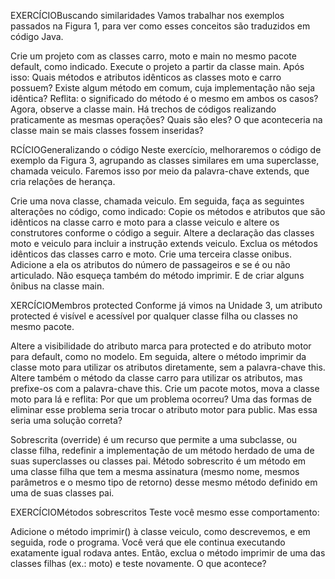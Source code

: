 
EXERCÍCIOBuscando similaridades
Vamos trabalhar nos exemplos passados na Figura 1, para ver como esses conceitos são traduzidos em código Java.

Crie um projeto com as classes carro, moto e main  no mesmo pacote default, como indicado.
Execute o projeto a partir da classe main.
Após isso:
Quais métodos e atributos idênticos as classes moto e carro possuem?
Existe algum método em comum, cuja implementação não seja idêntica? Reflita: o significado do método é o mesmo em ambos os casos?
Agora, observe a classe main. Há trechos de códigos realizando praticamente as mesmas operações? Quais são eles?
O que aconteceria na classe main se mais classes fossem inseridas?

RCÍCIOGeneralizando o código
Neste exercício, melhoraremos o código de exemplo da Figura 3, agrupando as classes similares em uma superclasse, chamada veiculo. Faremos isso por meio da palavra-chave extends, que cria relações de herança.

Crie uma nova classe, chamada veiculo.
Em seguida, faça as seguintes alterações no código, como indicado:
Copie os métodos e atributos que são idênticos na classe carro e moto para a classe veiculo e altere os construtores conforme o código a seguir.
Altere a declaração das classes moto e veiculo para incluir a instrução extends veiculo.
Exclua os métodos idênticos das classes carro e moto.
Crie uma terceira classe onibus.
Adicione a ela os atributos do número de passageiros e se é ou não articulado.
Não esqueça também do método imprimir.
E de criar alguns ônibus na classe main.

XERCÍCIOMembros protected
Conforme já vimos na Unidade 3, um atributo protected é visível e acessível por qualquer classe filha ou classes no mesmo pacote.

Altere a visibilidade do atributo marca para protected e do atributo motor para default, como no modelo.
Em seguida, altere o método imprimir da classe moto para utilizar os atributos diretamente, sem a palavra-chave this.
Altere também o método da classe carro para utilizar os atributos, mas prefixe-os com a palavra-chave this.
Crie um pacote motos, mova a classe moto para lá e reflita: Por que um problema ocorreu?
Uma das formas de eliminar esse problema seria trocar o atributo motor para public. Mas essa seria uma solução correta?

Sobrescrita (override) é um recurso que permite a uma subclasse, ou classe filha, redefinir a implementação de um método herdado de uma de suas superclasses ou classes pai.
Método sobrescrito é um método em uma classe filha que tem a mesma assinatura (mesmo nome, mesmos parâmetros e o mesmo tipo de retorno) desse mesmo método definido em uma de suas classes pai.

EXERCÍCIOMétodos sobrescritos
Teste você mesmo esse comportamento:

Adicione o método imprimir() à classe veiculo, como descrevemos, e em seguida, rode o programa. Você verá que ele continua executando exatamente igual rodava antes.
Então, exclua o método imprimir de uma das classes filhas (ex.: moto) e teste novamente. O que acontece?